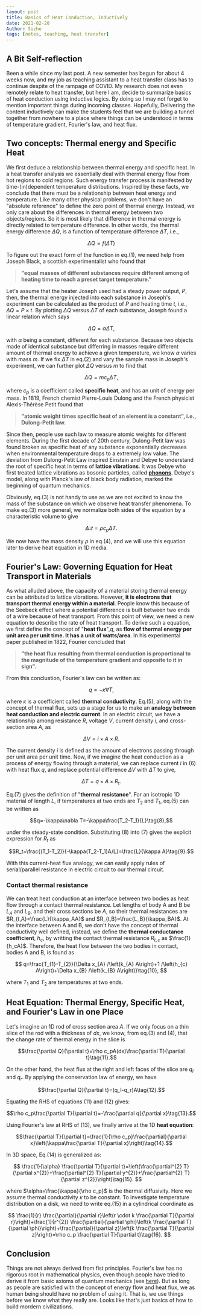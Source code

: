 ```yaml
---
layout: post
title: Basics of Heat Conduction, Inductively
date: 2021-02-20
Author: Sizhe
tags: [notes, teaching, heat transfer]
---
```


## A Bit Self-reflection
Been a while since my last post. A new semester has begun for about 4 weeks now, and my job as teaching assistant to a heat transfer class has to continue despite of the rampage of COVID. My research does not even remotely relate to heat transfer, but here I am, decide to summarize basics of heat conduction using inductive logics. By doing so I may not forget to mention important things during incoming classes. Hopefully, Delivering the content inductively can make the students feel that we are building a tunnel together from nowhere to a place where things can be understood in terms of temperature gradient, Fourier's law, and heat flux.<!--more-->

## Two concepts: Thermal energy and Specific Heat
We first deduce a relationship between thermal energy and specific heat. In a heat transfer analysis we essentially deal with thermal energy flow from hot regions to cold regions. Such energy transfer process is manifested by time-(in)dependent temperature distributions. Inspired by these facts, we conclude that there must be a relationship between heat energy and temperature. Like many other physical problems, we don't have an "absolute reference" to define the zero point of thermal energy. Instead, we only care about the differences in thermal energy between two objects/regions. So it is most likely that difference in thermal energy is directly related to temperature difference. In other words, the thermal energy difference $\Delta Q$, is a function of temperature difference $\Delta T$, i.e., 

$$\Delta Q = f(\Delta T)\tag{1}$$

To figure out the exact form of the function in eq.(1), we need help from Joseph Black, a scottish experimentalist who found that 
>**"equal masses of different substances require different among of heating time to reach a preset target temperature."** 

Let's assume that the heater Joseph used had a steady power output, $P$, then, the thermal energy injected into each substance in Joseph's experiment can be calculated as the product of $P$ and heating time $t$, i.e., $\Delta Q=P\times t$. By plotting $\Delta Q$ versus $\Delta T$ of each substance, Joseph found a linear relation which says

$$\Delta Q = \alpha\Delta T,\tag{2}$$

with $\alpha$ being a constant, different for each substance. Because two objects made of identical substance but differring in masses require different amount of thermal energy to achieve a given temperature, we know $\alpha$ varies with mass $m$. If we fix $\Delta T$ in eq.(2) and vary the sample mass in Joseph's experiment, we can further plot $\Delta Q$ versus $m$ to find that

$$\Delta Q = mc_p\Delta T\tag{3},$$

where $c_p$ is a coefficient called **specific heat**, and has an unit of energy per mass. In 1819, French chemist Pierre-Louis Dulong and the French physicist Alexis-Thérèse Petit found that 

>**"atomic weight times specific heat of an element is a constant", i.e., Dulong–Petit law.** 

Since then, people use such law to measure atomic weights for different elements. During the first decade of 20th century, Dulong-Petit law was found broken as specific heat of any substance exponentially decreases when environmental temperature drops to a extremely low value. The deviation from Dulong-Petit Law inspired Einstein and Debye to understand the root of specific heat in terms of **lattice vibrations**. It was Debye who first treated lattice vibrations as bosonic particles, called **[phonons](https://en.wikipedia.org/wiki/Debye_model)**. Debye's model, along with Planck's law of black body radiation, marked the beginning of quantum mechanics.

Obviously, eq.(3) is not handy to use as we are not excited to know the mass of the substance on which we observe heat transfer phenomena. To make eq.(3) more general, we normalize both sides of the equation by a characteristic volume to give

$$\Delta\mathcal{Q}=\rho c_p\Delta T\tag{4}.$$

We now have the mass density $\rho$ in eq.(4), and we will use this equation later to derive heat equation in 1D media.

## Fourier's Law: Governing Equation for Heat Transport in Materials

As what alluded above, the capacity of a material storing thermal energy can be attributed to lattice vibrations. However, **it is electrons that transport thermal energy within a material**. People know this because of the Seebeck effect where a potential difference is built between two ends of a wire because of heat transport. From this point of view, we need a new equation to describe the rate of heat transport. To derive such a equation, we first define the concept of "**heat flux**",$q$, as **flow of thermal energy per unit area per unit time. It has a unit of watts/area**. In his experimental paper published in 1822, Fourier concluded that 

>**"the heat flux resulting from thermal conduction is proportional to the magnitude of the temperature gradient and opposite to it in sign".**

From this conclustion, Fourier's law can be written as:

$$q=-\kappa\nabla T\tag{5},$$

where $\kappa$ is a coefficient called **thermal conductivity**. Eq.(5), along with the concept of thermal flux, sets up a stage for us to make an **analogy between heat conduction and electric current**. In an electric circuit, we have a relationship among resistance $R$, voltage $V$, current density $i$, and cross-section area $A$, as

$$\Delta V=i\times A\times R\tag{6}.$$

The current density $i$ is defined as the amount of electrons passing through per unit area per unit time. Now, if we imagine the heat conduction as a process of energy flowing through a material, we can replace current $i$ in (6) with heat flux $q$, and replace potential difference $\Delta V$ with $\Delta T$ to give,

$$\Delta T = q\times A\times R_t\tag{7}.$$

Eq.(7) gives the definition of "**thermal resistance**". For an isotropic 1D material of length $L$, if temperatures at two ends are $T_2$ and $T_1$, eq.(5) can be written as

$$q=-\kappa\nabla T=-\kappa\frac{T_2-T_1}{L}\tag{8},$$

under the steady-state condition. Substituting (8) into (7) gives the explicit expression for $R_t$ as

$$R_t=\frac{(T_1-T_2)}{-\kappa(T_2-T_1)A/L}=\frac{L}{\kappa A}\tag{9}.$$

With this current-heat flux analogy, we can easily apply rules of serial/parallel resistance in electric circuit to our thermal circuit. 

### Contact thermal resistance

We can treat heat conduction at an interface between two bodies as heat flow through a contact thermal resistance. Let lengths of body A and B be $L_A$ and $L_B$, and their cross sections be $A$, so their thermal resistances are $R_{t,A}=\frac{L}{\kappa_AA}$ and $R_{t,B}=\frac{L_B}{\kappa_BA}$. At the interface between A and B, we don't have the concept of thermal conductivity well defined, instead, we define the **thermal conductance coefficient**, $h_c$, by writting the contact thermal resistance $R_{t,c}$ as $\frac{1}{h_cA}$. Therefore, the heat flow between the two bodies in contact, bodies A and B, is found as

$$
q=\frac{T_{1}-T_{2}}{\Delta x_{A} /\left(k_{A} A\right)+1 /\left(h_{c} A\right)+\Delta x_{B} /\left(k_{B} A\right)}\tag{10},
$$

where $T_1$ and $T_2$ are temperatures at two ends.

## Heat Equation: Thermal Energy, Specific Heat, and Fourier's Law in one Place

Let's imagine an 1D rod of cross section area $A$. If we only focus on a thin slice of the rod with a thickness of $dx$, we know, from eq.(3) and (4), that the change rate of thermal energy in the slice is 

$$\frac{\partial Q}{\partial t}=\rho c_pA(dx)\frac{\partial T}{\partial t}\tag{11}.$$

On the other hand, the heat flux at the right and left faces of the slice are $q_l$ and $q_r$. By applying the conservation law of energy, we have

$$\frac{\partial Q}{\partial t}=(q_l-q_r)A\tag{12}.$$

Equating the RHS of equations (11) and (12) gives:

$$\rho c_p\frac{\partial T}{\partial t}=-\frac{\partial q}{\partial x}\tag{13}.$$

Using Fourier's law at RHS of (13), we finally arrive at the 1D **heat equation**:

$$\frac{\partial T}{\partial t}=\frac{1}{\rho c_p}\frac{\partial}{\partial x}\left(\kappa\frac{\partial T}{\partial x}\right)\tag{14}.$$

In 3D space, Eq.(14) is generalized as:

$$
\frac{1}{\alpha} \frac{\partial T}{\partial t}=\left(\frac{\partial^{2} T}{\partial x^{2}}+\frac{\partial^{2} T}{\partial y^{2}}+\frac{\partial^{2} T}{\partial z^{2}}\right)\tag{15}.
$$

where $\alpha=\frac{\kappa}{\rho c_p}$ is the thermal diffusivity. Here we assume thermal conductivity $\kappa$ to be constant. To investigate temperature distribution on a disk, we need to write eq.(15) in a cylindrical coordinate as

$$
\frac{1}{r} \frac{\partial}{\partial r}\left(r \cdot k \frac{\partial T}{\partial r}\right)+\frac{1}{r^{2}} \frac{\partial}{\partial \phi}\left(k \frac{\partial T}{\partial \phi}\right)+\frac{\partial}{\partial z}\left(k \frac{\partial T}{\partial z}\right)=\rho c_p \frac{\partial T}{\partial t}\tag{16}.
$$

## Conclusion

Things are not always derived from fist principles. Fourier's law has no rigorous root in mathematical physics, even though people have tried to derive it from basic axioms of quantum mechanics (see [here](https://journals.aps.org/pre/abstract/10.1103/PhysRevE.79.042101)). But as long as people are satisfied with the concept of energy flow and heat flux, we as human being should have no problem of using it. That is, we use things before we know what they really are. Looks like that's just basics of how to build mordern civilizations.